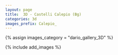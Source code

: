```yaml
---
layout: page
title:  3D - Castelli Calepio (Bg) 
categories: 3d
images_prefix: Calepio_
---
```


{% assign images_category = "dario_gallery_3D" %}

{% include add_images %}


